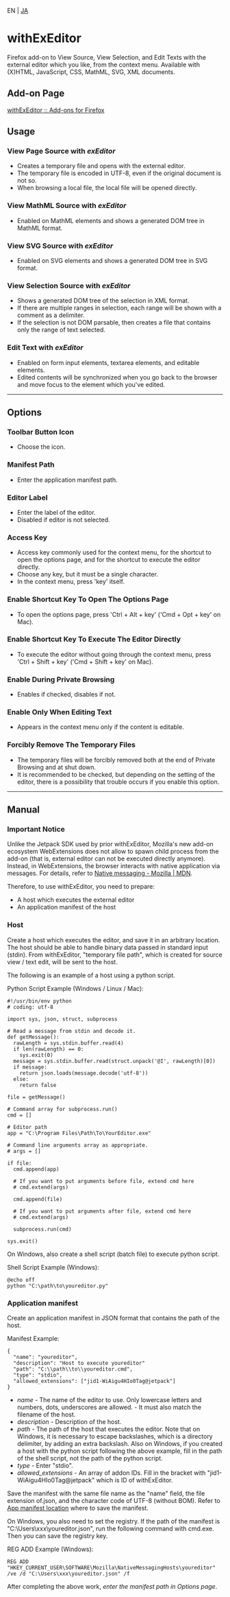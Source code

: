 EN | [JA](./README.ja.md)

# withExEditor
Firefox add-on to View Source, View Selection, and Edit Texts with the external editor which you like, from the context menu.
Available with (X)HTML, JavaScript, CSS, MathML, SVG, XML documents.

## Add-on Page
[withExEditor :: Add-ons for Firefox](https://addons.mozilla.org/addon/withexeditor/ "withExEditor :: Add-ons for Firefox")

## Usage

### View Page Source with *exEditor*
* Creates a temporary file and opens with the external editor.
* The temporary file is encoded in UTF-8, even if the original document is not so.
* When browsing a local file, the local file will be opened directly.

### View MathML Source with *exEditor*
* Enabled on MathML elements and shows a generated DOM tree in MathML format.

### View SVG Source with *exEditor*
* Enabled on SVG elements and shows a generated DOM tree in SVG format.

### View Selection Source with *exEditor*
* Shows a generated DOM tree of the selection in XML format.
* If there are multiple ranges in selection, each range will be shown with a comment as a delimiter.
* If the selection is not DOM parsable, then creates a file that contains only the range of text selected.

### Edit Text with *exEditor*
* Enabled on form input elements, textarea elements, and editable elements.
* Edited contents will be synchronized when you go back to the browser and move focus to the element which you've edited.

***

## Options

### Toolbar Button Icon
* Choose the icon.

### Manifest Path
* Enter the application manifest path.

### Editor Label
* Enter the label of the editor.
* Disabled if editor is not selected.

### Access Key
* Access key commonly used for the context menu, for the shortcut to open the options page, and for the shortcut to execute the editor directly.
* Choose any key, but it must be a single character.
* In the context menu, press 'key' itself.

### Enable Shortcut Key To Open The Options Page
* To open the options page, press 'Ctrl + Alt + key' ('Cmd + Opt + key' on Mac).

### Enable Shortcut Key To Execute The Editor Directly
* To execute the editor without going through the context menu, press 'Ctrl + Shift + key' ('Cmd + Shift + key' on Mac).

### Enable During Private Browsing
* Enables if checked, disables if not.

### Enable Only When Editing Text
* Appears in the context menu only if the content is editable.

### Forcibly Remove The Temporary Files
* The temporary files will be forcibly removed both at the end of Private Browsing and at shut down.
* It is recommended to be checked, but depending on the setting of the editor, there is a possibility that trouble occurs if you enable this option.

***

## Manual
### Important Notice
Unlike the Jetpack SDK used by prior withExEditor, Mozilla's new add-on ecosystem WebExtensions does not allow to spawn child process from the add-on (that is, external editor can not be executed directly anymore).
Instead, in WebExtensions, the browser interacts with native application via messages.
For details, refer to [Native messaging - Mozilla | MDN](https://developer.mozilla.org/en-US/Add-ons/WebExtensions/Native_messaging).

Therefore, to use withExEditor, you need to prepare:

* A host which executes the external editor
* An application manifest of the host

### Host
Create a host which executes the editor, and save it in an arbitrary location.
The host should be able to handle binary data passed in standard input (stdin).
From withExEditor, "temporary file path", which is created for source view / text edit, will be sent to the host.

The following is an example of a host using a python script.

Python Script Example (Windows / Linux / Mac):
```
#!/usr/bin/env python
# coding: utf-8

import sys, json, struct, subprocess

# Read a message from stdin and decode it.
def getMessage():
  rawLength = sys.stdin.buffer.read(4)
  if len(rawLength) == 0:
    sys.exit(0)
  message = sys.stdin.buffer.read(struct.unpack('@I', rawLength)[0])
  if message:
    return json.loads(message.decode('utf-8'))
  else:
    return false

file = getMessage()

# Command array for subprocess.run()
cmd = []

# Editor path
app = "C:\Program Files\Path\To\YourEditor.exe"

# Command line arguments array as appropriate.
# args = []

if file:
  cmd.append(app)

  # If you want to put arguments before file, extend cmd here
  # cmd.extend(args)

  cmd.append(file)

  # If you want to put arguments after file, extend cmd here
  # cmd.extend(args)

  subprocess.run(cmd)

sys.exit()
```

On Windows, also create a shell script (batch file) to execute python script.

Shell Script Example (Windows):
```
@echo off
python "C:\path\to\youreditor.py"
```

### Application manifest
Create an application manifest in JSON format that contains the path of the host.

Manifest Example:
```
{
  "name": "youreditor",
  "description": "Host to execute youreditor"
  "path": "C:\\path\\to\\youreditor.cmd",
  "type": "stdio",
  "allowed_extensions": ["jid1-WiAigu4HIo0Tag@jetpack"]
}
```

* *name* - The name of the editor to use. Only lowercase letters and numbers, dots, underscores are allowed. - It must also match the filename of the host.
* *description* - Description of the host.
* *path* - The path of the host that executes the editor. Note that on Windows, it is necessary to escape backslashes, which is a directory delimiter, by adding an extra backslash. Also on Windows, if you created a host with the python script following the above example, fill in the path of the shell script, not the path of the python script.
* *type* - Enter "stdio".
* *allowed_extensions* - An array of addon IDs. Fill in the bracket with "jid1-WiAigu4HIo0Tag@jetpack" which is ID of withExEditor.

Save the manifest with the same file name as the "name" field, the file extension of.json, and the character code of UTF-8 (without BOM).
Refer to [App manifest location](https://developer.mozilla.org/en-US/Add-ons/WebExtensions/Native_messaging#App_manifest_location) where to save the manifest.

On Windows, you also need to set the registry.
If the path of the manifest is "C:\Users\xxx\youreditor.json", run the following command with cmd.exe.
Then you can save the registry key.

REG ADD Example (Windows):
```
REG ADD "HKEY_CURRENT_USER\SOFTWARE\Mozilla\NativeMessagingHosts\youreditor" /ve /d "C:\Users\xxx\youreditor.json" /f
```

After completing the above work, *enter the manifest path in Options page*.
